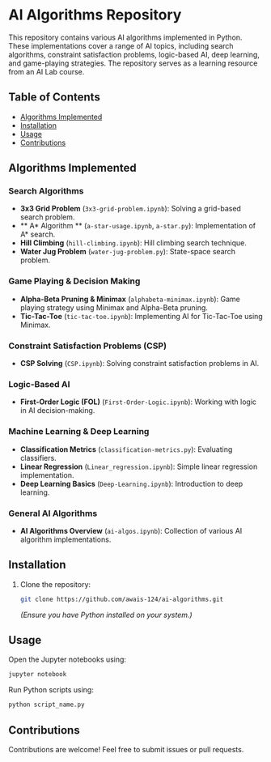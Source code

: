 # AI Algorithms Repository

This repository contains various AI algorithms implemented in Python. These implementations cover a range of AI topics, including search algorithms, constraint satisfaction problems, logic-based AI, deep learning, and game-playing strategies. The repository serves as a learning resource from an AI Lab course.

## Table of Contents
- [Algorithms Implemented](#algorithms-implemented)
- [Installation](#installation)
- [Usage](#usage)
- [Contributions](#contributions)

## Algorithms Implemented

### Search Algorithms
- **3x3 Grid Problem** (`3x3-grid-problem.ipynb`): Solving a grid-based search problem.
- ** A* Algorithm ** (`a-star-usage.ipynb`, `a-star.py`): Implementation of A* search.
- **Hill Climbing** (`hill-climbing.ipynb`): Hill climbing search technique.
- **Water Jug Problem** (`water-jug-problem.py`): State-space search problem.

### Game Playing & Decision Making
- **Alpha-Beta Pruning & Minimax** (`alphabeta-minimax.ipynb`): Game playing strategy using Minimax and Alpha-Beta pruning.
- **Tic-Tac-Toe** (`tic-tac-toe.ipynb`): Implementing AI for Tic-Tac-Toe using Minimax.

### Constraint Satisfaction Problems (CSP)
- **CSP Solving** (`CSP.ipynb`): Solving constraint satisfaction problems in AI.

### Logic-Based AI
- **First-Order Logic (FOL)** (`First-Order-Logic.ipynb`): Working with logic in AI decision-making.

### Machine Learning & Deep Learning
- **Classification Metrics** (`classification-metrics.py`): Evaluating classifiers.
- **Linear Regression** (`Linear_regression.ipynb`): Simple linear regression implementation.
- **Deep Learning Basics** (`Deep-Learning.ipynb`): Introduction to deep learning.

### General AI Algorithms
- **AI Algorithms Overview** (`ai-algos.ipynb`): Collection of various AI algorithm implementations.

## Installation
1. Clone the repository:
   ```sh
   git clone https://github.com/awais-124/ai-algorithms.git
   ```
   *(Ensure you have Python installed on your system.)*

## Usage
Open the Jupyter notebooks using:
```sh
jupyter notebook
```
Run Python scripts using:
```sh
python script_name.py
```

## Contributions
Contributions are welcome! Feel free to submit issues or pull requests.

